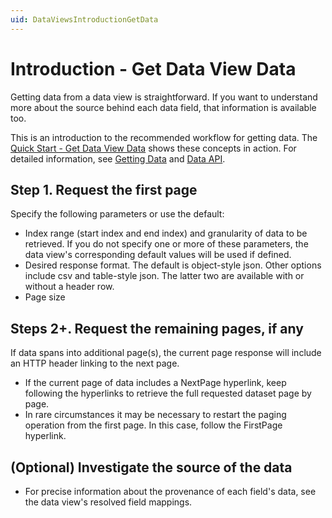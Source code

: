 ```yaml
---
uid: DataViewsIntroductionGetData
---
```


# Introduction - Get Data View Data

Getting data from a data view is straightforward. If you want to understand more about the source behind each data field, that information is available too.

This is an introduction to the recommended workflow for getting data. The [Quick Start - Get Data View Data](xref:DataViewsQuickStartGetData) shows these concepts in action. For detailed information, see [Getting Data](xref:DataViewsGettingData) and [Data API](xref:DataViewsDataAPI).


## Step 1. Request the first page
Specify the following parameters or use the default:
- Index range (start index and end index) and granularity of data to be retrieved. If you do not specify one or more of these parameters, the data view's corresponding default values will be used if defined.
- Desired response format. The default is object-style json. Other options include csv and table-style json. The latter two are available with or without a header row.
- Page size

## Steps 2+. Request the remaining pages, if any
If data spans into additional page(s), the current page response will include an HTTP header linking to the next page.
- If the current page of data includes a NextPage hyperlink, keep following the hyperlinks to retrieve the full requested dataset page by page.
- In rare circumstances it may be necessary to restart the paging operation from the first page. In this case, follow the FirstPage hyperlink.

## (Optional) Investigate the source of the data
- For precise information about the provenance of each field's data, see the data view's resolved field mappings.
